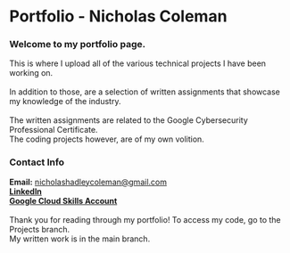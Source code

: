 # Portfolio - Nicholas Coleman
### Welcome to my portfolio page.

This is where I upload all of the various technical projects I have been working on. <br>
<br>
In addition to those, are a selection of written assignments that showcase my knowledge of the industry.<br>
<br>
The written assignments are related to the Google Cybersecurity Professional Certificate. <br>
The coding projects however, are of my own volition.<br>

### Contact Info
**Email:** nicholashadleycoleman@gmail.com <br>
[**LinkedIn**](https://www.linkedin.com/in/nicholas-coleman-8b595b279/) <br>
[**Google Cloud Skills Account**](https://www.cloudskillsboost.google/public_profiles/ff316f64-e8d8-498e-aae8-8c9d42c48e12) <br>
<br>
Thank you for reading through my portfolio! To access my code, go to the Projects branch. <br>
My written work is in the main branch. 